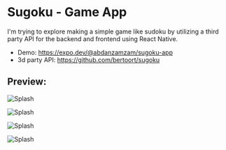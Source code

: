 # Sugoku - Game App

I'm trying to explore making a simple game like sudoku by utilizing a third party API for the backend and frontend using React Native.

- Demo: https://expo.dev/@abdanzamzam/sugoku-app
- 3d party API: https://github.com/bertoort/sugoku

## Preview:

![Splash](https://github.com/abdanzamzam/Sugoku-Game-App/blob/development/sugoku-app/preview/Screenshot%204.jpeg)

![Splash](https://github.com/abdanzamzam/Sugoku-Game-App/blob/development/sugoku-app/preview/Screenshot%201.jpeg)

![Splash](https://github.com/abdanzamzam/Sugoku-Game-App/blob/development/sugoku-app/preview/Screenshot%202.jpeg)

![Splash](https://github.com/abdanzamzam/Sugoku-Game-App/blob/development/sugoku-app/preview/Screenshot%203.jpeg)
